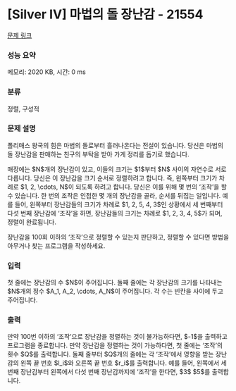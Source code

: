 # [Silver IV] 마법의 돌 장난감 - 21554 

[문제 링크](https://www.acmicpc.net/problem/21554) 

### 성능 요약

메모리: 2020 KB, 시간: 0 ms

### 분류

정렬, 구성적

### 문제 설명

<p>폴리매스 왕국의 힘은 마법의 돌로부터 흘러나온다는 전설이 있습니다. 당신은 마법의 돌 장난감을 판매하는 친구의 부탁을 받아 가게 정리를 돕기로 했습니다.</p>

<p>매장에는 $N$개의 장난감이 있고, 이들의 크기는 $1$부터 $N$ 사이의 자연수로 서로 다릅니다. 당신은 이 장난감을 크기 순서로 정렬하려고 합니다. 즉, 왼쪽부터 크기가 차례로 $1, 2, \cdots, N$이 되도록 하려고 합니다. 당신은 이를 위해 몇 번의 ‘조작’을 할 수 있습니다. 한 번의 조작은 인접한 몇 개의 장난감을 골라, 순서를 뒤집는 일입니다. 예를 들어, 왼쪽부터 장난감들의 크기가 차례로 $1, 2, 5, 4, 3$인 상황에서 세 번째부터 다섯 번째 장난감에 ‘조작’을 하면, 장난감들의 크기는 차례로 $1, 2, 3, 4, 5$가 되며, 정렬이 완료됩니다.</p>

<p>장난감을 100회 이하의 ‘조작’으로 정렬할 수 있는지 판단하고, 정렬할 수 있다면 방법을 아무거나 찾는 프로그램을 작성하세요.</p>

### 입력 

 <p>첫 줄에는 장난감의 수 $N$이 주어집니다. 둘째 줄에는 각 장난감의 크기를 나타내는 $N$개의 정수 $A_1, A_2, \cdots, A_N$이 주어집니다. 각 수는 빈칸을 사이에 두고 주어집니다.</p>

### 출력 

 <p>만약 100번 이하의 ‘조작’으로 장난감을 정렬하는 것이 불가능하다면, $-1$을 출력하고 프로그램을 종료합니다. 만약 장난감을 정렬하는 것이 가능하다면, 첫 줄에는 ‘조작’의 횟수 $Q$를 출력합니다. 둘째 줄부터 $Q$개의 줄에는 각 ‘조작’에서 영향을 받는 장난감의 왼쪽 끝 번호 $l_i$와 오른쪽 끝 번호 $r_i$를 출력합니다. 예를 들어, 왼쪽에서 세 번째 장난감부터 왼쪽에서 다섯 번째 장난감까지에 ‘조작’을 한다면, $3$ $5$를 출력합니다.</p>

